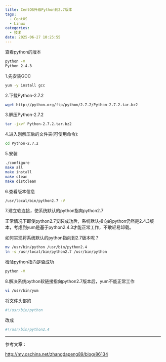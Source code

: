 ```yaml
---
title: CentOS升级Python到2.7版本
tags:
  - CentOS
  - Linux
categories:
  - 技术
date: 2025-06-27 10:25:55
---
```


查看python的版本

```bash
python -V
Python 2.4.3
```

1.先安装GCC

```bash
yum -y install gcc
```

2.下载Python-2.7.2

```bash
wget http://python.org/ftp/python/2.7.2/Python-2.7.2.tar.bz2
```

3.解压Python-2.7.2

```bash
tar -jxvf Python-2.7.2.tar.bz2
```

4.进入刚解压后的文件夹(可使用命令):

```bash
cd Python-2.7.2
```

5.安装

```bash
./configure
make all
make install
make clean
make distclean
```

6.查看版本信息

```bash
/usr/local/bin/python2.7 -V
```

7.建立软连接，使系统默认的python指向python2.7

正常情况下即使python2.7安装成功后，系统默认指向的python仍然是2.4.3版本，考虑到yum是基于python2.4.3才能正常工作，不敢轻易卸载。

如何实现将系统默认的python指向到2.7版本呢？

```bash
mv /usr/bin/python /usr/bin/python2.4
ln -s /usr/local/bin/python2.7 /usr/bin/python
```

检验python指向是否成功

```bash
python -V
```

8.解决系统python软链接指向python2.7版本后，yum不能正常工作

```bash
vi /usr/bin/yum
```

将文件头部的

```bash
#!/usr/bin/python
```

改成

```bash
#!/usr/bin/python2.4
```

---

参考文章：

http://my.oschina.net/zhangdapeng89/blog/86134

